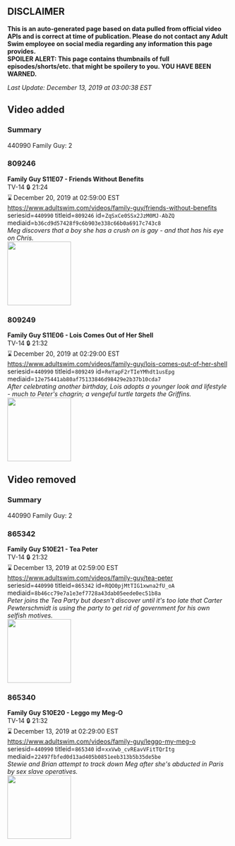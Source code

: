 ## DISCLAIMER
**This is an auto-generated page based on data pulled from official video APIs and is correct at time of publication. Please do not contact any Adult Swim employee on social media regarding any information this page provides.**  
**SPOILER ALERT: This page contains thumbnails of full episodes/shorts/etc. that might be spoilery to you. YOU HAVE BEEN WARNED.**  

_Last Update: December 13, 2019 at 03:00:38 EST_
## Video added
### Summary
440990 Family Guy: 2  
### 809246
**Family Guy S11E07 - Friends Without Benefits**  
TV-14 🔒 21:24  
⌛ December 20, 2019 at 02:59:00 EST  
https://www.adultswim.com/videos/family-guy/friends-without-benefits  
seriesid=`440990` titleid=`809246` id=`ZqSxCe0SSx2JzM0MJ-AbZQ` mediaid=`b36cd9d57428f9c6b903e338c66b0a6917c743c8`  
_Meg discovers that a boy she has a crush on is gay - and that has his eye on Chris._  
<a href="https://i.cdn.turner.com/adultswim/big/image-upload/thumbnails/thumb-2_image-152216392720218.jpg"><img src="https://i.cdn.turner.com/adultswim/big/image-upload/thumbnails/thumb-2_image-152216392720218.jpg" height="144px" /></a>
### 809249
**Family Guy S11E06 - Lois Comes Out of Her Shell**  
TV-14 🔒 21:32  
⌛ December 20, 2019 at 02:29:00 EST  
https://www.adultswim.com/videos/family-guy/lois-comes-out-of-her-shell  
seriesid=`440990` titleid=`809249` id=`ReYapF2rTIeYMhdt1usEpg` mediaid=`12e75441ab80af75133846d98429e2b37b10cda7`  
_After celebrating another birthday, Lois adopts a younger look and lifestyle - much to Peter's chagrin; a vengeful turtle targets the Griffins._  
<a href="https://i.cdn.turner.com/adultswim/big/image-upload/thumbnails/thumb-2_image-15513778562054.jpg"><img src="https://i.cdn.turner.com/adultswim/big/image-upload/thumbnails/thumb-2_image-15513778562054.jpg" height="144px" /></a>
## Video removed
### Summary
440990 Family Guy: 2  
### 865342
**Family Guy S10E21 - Tea Peter**  
TV-14 🔒 21:32  
⌛ December 13, 2019 at 02:59:00 EST  
https://www.adultswim.com/videos/family-guy/tea-peter  
seriesid=`440990` titleid=`865342` id=`RQO0pjMtTIG1xwna2fU_oA` mediaid=`8b46cc79e7a1e3ef7728a43dab05eede0ec51b8a`  
_Peter joins the Tea Party but doesn't discover until it's too late that Carter Pewterschmidt is using the party to get rid of government for his own selfish motives._  
<a href="https://i.cdn.turner.com/adultswim/big/image-upload/thumbnails/thumb-2_image-15214850542882.jpg"><img src="https://i.cdn.turner.com/adultswim/big/image-upload/thumbnails/thumb-2_image-15214850542882.jpg" height="144px" /></a>
### 865340
**Family Guy S10E20 - Leggo my Meg-O**  
TV-14 🔒 21:32  
⌛ December 13, 2019 at 02:29:00 EST  
https://www.adultswim.com/videos/family-guy/leggo-my-meg-o  
seriesid=`440990` titleid=`865340` id=`xxVwb_cvREavVFitTQrItg` mediaid=`22497fbfed0d13ad405b0851eeb313b5b35de5be`  
_Stewie and Brian attempt to track down Meg after she's abducted in Paris by sex slave operatives._  
<a href="https://i.cdn.turner.com/adultswim/big/image-upload/thumbnails/thumb-2_image-152148502392120.jpg"><img src="https://i.cdn.turner.com/adultswim/big/image-upload/thumbnails/thumb-2_image-152148502392120.jpg" height="144px" /></a>
